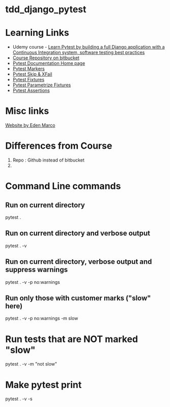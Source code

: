 # tdd_django_pytest

# Learning Links
- Udemy course - [Learn Pytest by building a full Django application with a Continuous Integration system, software testing best practices](https://sparknz.udemy.com/course/pytest-course/learn/lecture/23536728#overview)
- [Course Repository on bitbucket](https://bitbucket.org/e-marco/my-pytest-course/src/master/)
- [Pytest Documentation Home page](https://docs.pytest.org/en/stable/)
- [Pytest Markers](https://docs.pytest.org/en/stable/example/markers.html)
- [Pytest Skip & XFail](https://docs.pytest.org/en/stable/how-to/skipping.html)
- [Pytest Fixtures](https://docs.pytest.org/en/stable/explanation/fixtures.html)
- [Pytest Parametrize Fixtures](https://docs.pytest.org/en/stable/how-to/parametrize.html)
- [Pytest Assertions](https://docs.pytest.org/en/stable/how-to/assert.html)

# Misc links
[Website by Eden Marco](http://www.israeltechcompanies.com)

# Differences from Course
1. Repo : Github instead of bitbucket
1. 

# Command Line commands
## Run on current directory 
pytest .

## Run on current directory and verbose  output
pytest . -v

## Run on current directory, verbose  output and suppress warnings
pytest . -v -p no:warnings

## Run only those with customer marks ("slow" here)
pytest . -v -p no:warnings -m slow

# Run tests that are NOT marked "slow"
pytest . -v  -m "not slow"

# Make pytest print 
pytest . -v -s
